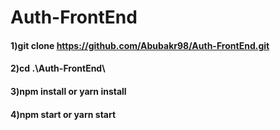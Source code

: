 # Auth-FrontEnd
#### 1)git clone https://github.com/Abubakr98/Auth-FrontEnd.git
#### 2)cd .\Auth-FrontEnd\
#### 3)npm install or yarn install
#### 4)npm start or yarn start
